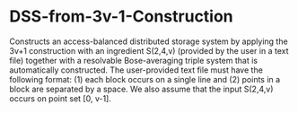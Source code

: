 # DSS-from-3v-1-Construction
Constructs an access-balanced distributed storage system by applying the 3v+1 construction with an ingredient S(2,4,v) (provided by the user in a text file) together with a resolvable Bose-averaging triple system that is automatically constructed. The user-provided text file must have the following format: (1) each block occurs on a single line and (2) points in a block are separated by a space. We also assume that the input S(2,4,v) occurs on point set [0, v-1].
